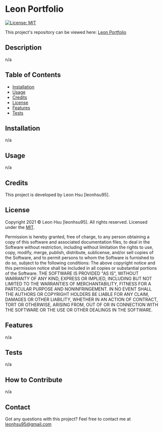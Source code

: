 # Leon Portfolio

  [![License: MIT](https://img.shields.io/badge/License-MIT-yellow.svg)](https://opensource.org/licenses/MIT)

  This project's repository can be viewed here: [Leon Portfolio](https://github.com/leonhsu95/leonhsu95-Portfolio)

  ## Description
  
  n/a

  ## Table of Contents
  - [Installation](#installation)
  - [Usage](#usage)
  - [Credits](#credits)
  - [License](#license)
  - [Features](#features)
  - [Tests](#tests)


  ## Installation

  n/a


  ## Usage

  n/a


  ## Credits

  This project is developed by Leon Hsu [leonhsu95].


  ## License

  Copyright 2021 © Leon Hsu [leonhsu95]. All rights reserved.
  Licensed under the [MIT](https://opensource.org/licenses/MIT).


  Permission is hereby granted, free of charge, to any person obtaining a copy of this software and associated documentation files, to deal in the Software without restriction, including without limitation the rights to use, copy, modify, merge, publish, distribute, sublicense, and/or sell copies of the Software, and to permit persons to whom the Software is furnished to do so, subject to the following conditions: The above copyright notice and this permission notice shall be included in all copies or substantial portions of the Software. THE SOFTWARE IS PROVIDED "AS IS", WITHOUT WARRANTY OF ANY KIND, EXPRESS OR IMPLIED, INCLUDING BUT NOT LIMITED TO THE WARRANTIES OF MERCHANTABILITY, FITNESS FOR A PARTICULAR PURPOSE AND NONINFRINGEMENT. IN NO EVENT SHALL THE AUTHORS OR COPYRIGHT HOLDERS BE LIABLE FOR ANY CLAIM, DAMAGES OR OTHER LIABILITY, WHETHER IN AN ACTION OF CONTRACT, TORT OR OTHERWISE, ARISING FROM, OUT OF OR IN CONNECTION WITH THE SOFTWARE OR THE USE OR OTHER DEALINGS IN THE SOFTWARE.


  ## Features

  n/a


  ## Tests

  n/a


  ## How to Contribute

  n/a


  ## Contact
  
  Got any questions with this project? Feel free to contact me at leonhsu95@gmail.com

